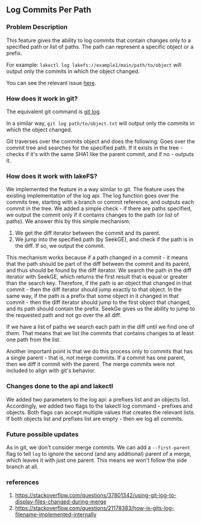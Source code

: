## Log Commits Per Path

### Problem Description

This feature gives the ability to log commits that contain changes only to a specified path or list of paths.
The path can represent a specific object or a prefix.

For example: `lakectl log lakefs://example1/main/path/to/object` will output only the commits in which the object changed.

You can see the relevant issue [here](https://github.com/treeverse/lakeFS/issues/2251).

### How does it work in git?

The equivalent git command is [git log](https://git-scm.com/docs/git-log).

In a similar way, `git log path/to/object.txt` will output only the commits in which the object changed.

Git traverses over the commits object and does the following:
Goes over the commit tree and searches for the specified path. If it exists in the tree - checks if it's with the same SHA1 like the parent commit, and if no - outputs it.

### How does it work with lakeFS?

We implemented the feature in a way similar to git. The feature uses the existing implementation of the log api.
The log function goes over the commits tree, starting with a branch or commit reference, and outputs each commit in the tree.
We added a simple check - if there are paths specified, we output the commit only if it contains changes to the path (or list of paths).
We answer this by this simple mechanism:
1. We get the diff iterator between the commit and its parent.
2. We jump into the specified path (by SeekGE), and check if the path is in the diff. If so, we output the commit.

This mechanism works because if a path changed in a commit - it means that the path should be part of the diff between the commit and its parent, and thus should be found by the diff iterator.
We search the path in the diff iterator with SeekGE, which returns the first result that is equal or greater than the search key.
Therefore, if the path is an object that changed in that commit - then the diff iterator should jump exactly to that object.
In the same way, if the path is a prefix that some object in it changed in that commit - then the diff iterator should jump to the first object that changed, and its path should contain the prefix.
SeekGe gives us the ability to jump to the requested path and not go over the all diff.

If we have a list of paths we search each path in the diff until we find one of them. That means that we list the commits that contains changes to at least one path from the list.

Another important point is that we do this process only to commits that has a single parent - that is, not merge commits. If a commit has one parent, then we diff it commit with the parent.
The merge commits were not included to align with git's behavior.

### Changes done to the api and lakectl

We added two parameters to the log api: a prefixes list and an objects list.
Accordingly, we added two flags to the lakectl log command - prefixes and objects. Both flags can accept multiple values that creates the relevant lists.
If both objects list and prefixes list are empty - then we log all commits.

### Future possible updates

As in git, we don't consider merge commits. We can add a `--first-parent` flag to tell `log` to ignore the second (and any additional) parent of a merge,
which leaves it with just one parent. This means we won't follow the side branch at all.

### references

1. https://stackoverflow.com/questions/37801342/using-git-log-to-display-files-changed-during-merge
2. https://stackoverflow.com/questions/21178383/how-is-gits-log-filename-implemented-internally